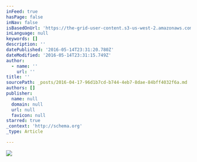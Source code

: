 ```yaml
---
inFeed: true
hasPage: false
inNav: false
isBasedOnUrl: 'https://the-grid-user-content.s3-us-west-2.amazonaws.com/a82ded4e-d7b6-4b7a-a94a-2b106afa920a.png'
inLanguage: null
keywords: []
description: ''
datePublished: '2016-05-14T23:31:20.780Z'
dateModified: '2016-05-14T23:31:15.749Z'
author:
  - name: ''
    url: ''
title: ''
sourcePath: _posts/2016-04-17-96d1b7cd-b744-4eb7-8dae-84bff4032f6a.md
authors: []
publisher:
  name: null
  domain: null
  url: null
  favicon: null
starred: true
_context: 'http://schema.org'
_type: Article

---
```

![](https://s3-us-west-2.amazonaws.com/the-grid-img/p/369cc63b9c552add2fc3948195f3982f203ec149.png)